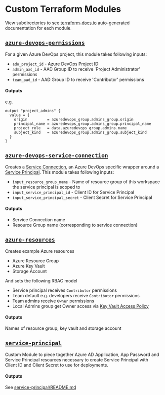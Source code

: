 # Custom Terraform Modules

View subdirectories to see [terraform-docs.io](https://terraform-docs.io/) auto-generated documentation for each module.

## [`azure-devops-permissions`](./azure-devops-permissions)

For a given Azure DevOps project, this module takes following inputs:

- `ado_project_id` - Azure DevOps Project ID
- `admin_aad_id` - AAD Group ID to receive 'Project Administrator' permissions
- `team_aad_id` - AAD Group ID to receive 'Contributor' permissions

#### Outputs

e.g.

```hcl
output "project_admins" {
  value = {
    origin         = azuredevops_group.admins_group.origin
    principal_name = azuredevops_group.admins_group.principal_name
    project_role   = data.azuredevops_group.admins.name
    subject_kind   = azuredevops_group.admins_group.subject_kind
  }
}
```

## [`azure-devops-service-connection`](./azure-devops-service-connection)

Creates a [Service Connection](https://docs.microsoft.com/azure/devops/pipelines/library/service-endpoints?view=azure-devops&tabs=yaml), an Azure DevOps specific wrapper around a [Service Principal](https://docs.microsoft.com/azure/active-directory/develop/app-objects-and-service-principals#service-principal-object). This module takes following inputs:

- `input_resource_group_name` - Name of resource group of this workspace the service principal is scoped to
- `input_service_principal_id` - Client ID for Service Principal
- `input_service_principal_secret` - Client Secret for Service Principal

#### Outputs

- Service Connection name
- Resource Group name (corresponding to service connection)

## [`azure-resources`](./azure-resources)

Creates example Azure resources

- Azure Resource Group
- Azure Key Vault
- Storage Account

And sets the following RBAC model

- Service principal receives `Contributor` permissions
- Team default e.g. developers receive `Contributor` permissions
- Team admins receive `Owner` permissions
- Local Admins group get Owner access via [Key Vault Access Policy](https://docs.microsoft.com/azure/key-vault/general/assign-access-policy?tabs=azure-portal)

#### Outputs

Names of resource group, key vault and storage account

## [`service-principal`](./service-principal)

Custom Module to piece together Azure AD Application, App Password and Service Principal resources necessary to create Service Principal with Client ID and Client Secret to use for deployments.

#### Outputs

See [service-principal/README.md](./service-principal/README.md)